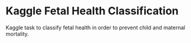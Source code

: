 # Kaggle Fetal Health Classification
Kaggle task to classify fetal health in order to prevent child and maternal mortality.
